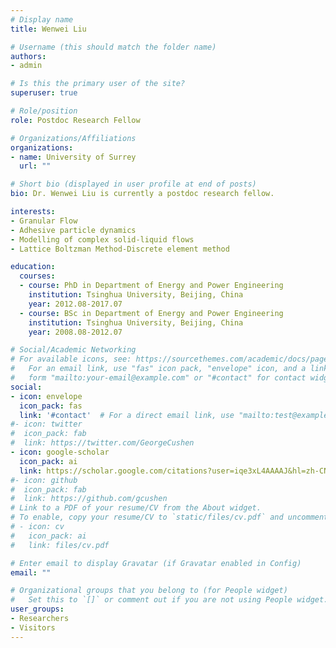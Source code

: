 ```yaml
---
# Display name
title: Wenwei Liu

# Username (this should match the folder name)
authors:
- admin

# Is this the primary user of the site?
superuser: true

# Role/position
role: Postdoc Research Fellow

# Organizations/Affiliations
organizations:
- name: University of Surrey
  url: ""

# Short bio (displayed in user profile at end of posts)
bio: Dr. Wenwei Liu is currently a postdoc research fellow.

interests:
- Granular Flow
- Adhesive particle dynamics
- Modelling of complex solid-liquid flows
- Lattice Boltzman Method-Discrete element method

education:
  courses:
  - course: PhD in Department of Energy and Power Engineering
    institution: Tsinghua University, Beijing, China
    year: 2012.08-2017.07
  - course: BSc in Department of Energy and Power Engineering
    institution: Tsinghua University, Beijing, China
    year: 2008.08-2012.07

# Social/Academic Networking
# For available icons, see: https://sourcethemes.com/academic/docs/page-builder/#icons
#   For an email link, use "fas" icon pack, "envelope" icon, and a link in the
#   form "mailto:your-email@example.com" or "#contact" for contact widget.
social:
- icon: envelope
  icon_pack: fas
  link: '#contact'  # For a direct email link, use "mailto:test@example.org".
#- icon: twitter
#  icon_pack: fab
#  link: https://twitter.com/GeorgeCushen
- icon: google-scholar
  icon_pack: ai
  link: https://scholar.google.com/citations?user=iqe3xL4AAAAJ&hl=zh-CN
#- icon: github
#  icon_pack: fab
#  link: https://github.com/gcushen
# Link to a PDF of your resume/CV from the About widget.
# To enable, copy your resume/CV to `static/files/cv.pdf` and uncomment the lines below.
# - icon: cv
#   icon_pack: ai
#   link: files/cv.pdf

# Enter email to display Gravatar (if Gravatar enabled in Config)
email: ""

# Organizational groups that you belong to (for People widget)
#   Set this to `[]` or comment out if you are not using People widget.
user_groups:
- Researchers
- Visitors
---
```



